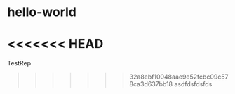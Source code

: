 # hello-world
<<<<<<< HEAD
=======
TestRep
>>>>>>> 32a8ebf10048aae9e52fcbc09c578ca3d637bb18
asdfdsfdsfds
